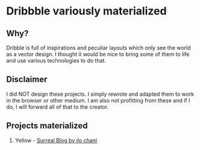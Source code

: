 # Dribbble variously materialized

## Why?

Dribble is full of inspirations and peculiar layouts which only see the world as a vector design.
I thought it would be nice to bring some of them to life and use various technologies to do that.

## Disclaimer

I did NOT design these projects. I simply rewrote and adapted them to work in the browser or other medium. I am also not profitting from these and if I do, I will forward all of that to the creator.

## Projects materialized

1. Yellow - [Surreal Blog by ilo chani](https://dribbble.com/shots/11146640-Surreal-Blog)
